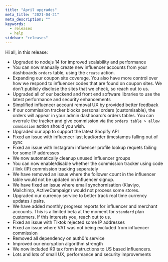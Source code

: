 ```yaml
---
title: "April upgrades"
meta_title: "2021-04-21"
meta_description: ""
keywords:
  - releases
  - help
sidebar: "releases"
---
```

 
Hi all, in this release:
 
- Upgraded to nodejs 14 for improved scalability and performance
- You can now manually create new influencer accounts from your dashboards `orders` table, using the `create` action.
- Expanding our coupon site coverage. You also have more control over how we respond to influencer codes that are found on coupon sites. We don't publicly disclose the sites that we check, so reach out to us. 
- Upgraded all of our backend and front end software libraries to use the latest performance and security enhancements 
- Simplified influencer account removal UX by provided better feedback
- If our commission tracker blocks personal orders (customisable), the orders will appear in your admin dashboard's orders tables. You can overrule the tracker and give commission via the `orders table > allow commission` action should you wish.
- Upgraded our app to support the latest Shopify API 
- Fixed an issue with influencer last lead/order timestamps falling out of sync 
- Fixed an issue with Instagram influencer profile lookup requets failing for some IP addresses
- We now automatically cleanup unused influencer groups
- You can now enable/disable whether the commission tracker using code / link (IP) commission tracking seperately
- We have removed an issue where the follower count in the influencer table would not be updated on influencer signup.
- We have fixed an issue where email synchornisation (Klaviyo, Mailchimp, ActiveCampaign) would not process some stores.
- Upgraded our currency service to better track real time currency updates / pairs.
- We have added monthly progress reports for influencer and merchant accounts. This is a limited beta at the moment for `standard` plan customers. If this interests you, reach out to us.
- Fixed an issue with Tiktok rejected some IP addresses
- Fixed an issue where VAT was not being excluded from influencer commission
- Removed all dependency on auth0's service 
- Improved our encryption algorithm strength 
- We now included K9 tax form instructions to US based influencers. 
- Lots and lots of small UX, performance and security improvements